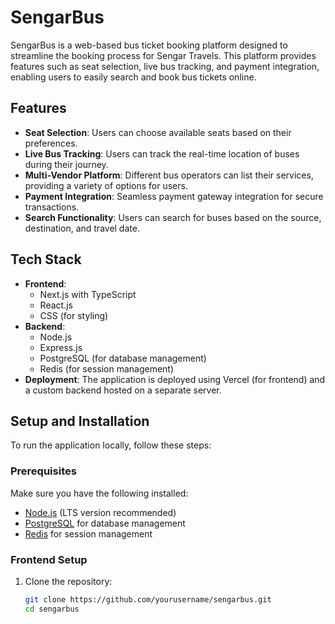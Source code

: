 # SengarBus

SengarBus is a web-based bus ticket booking platform designed to streamline the booking process for Sengar Travels. This platform provides features such as seat selection, live bus tracking, and payment integration, enabling users to easily search and book bus tickets online.

## Features

- **Seat Selection**: Users can choose available seats based on their preferences.
- **Live Bus Tracking**: Users can track the real-time location of buses during their journey.
- **Multi-Vendor Platform**: Different bus operators can list their services, providing a variety of options for users.
- **Payment Integration**: Seamless payment gateway integration for secure transactions.
- **Search Functionality**: Users can search for buses based on the source, destination, and travel date.

## Tech Stack

- **Frontend**:
  - Next.js with TypeScript
  - React.js
  - CSS (for styling)
- **Backend**:
  - Node.js
  - Express.js
  - PostgreSQL (for database management)
  - Redis (for session management)
- **Deployment**: The application is deployed using Vercel (for frontend) and a custom backend hosted on a separate server.

## Setup and Installation

To run the application locally, follow these steps:

### Prerequisites

Make sure you have the following installed:

- [Node.js](https://nodejs.org/) (LTS version recommended)
- [PostgreSQL](https://www.postgresql.org/) for database management
- [Redis](https://redis.io/) for session management

### Frontend Setup

1. Clone the repository:
   ```bash
   git clone https://github.com/yourusername/sengarbus.git
   cd sengarbus
